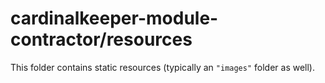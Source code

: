 # cardinalkeeper-module-contractor/resources

This folder contains static resources (typically an `"images"` folder as well).
